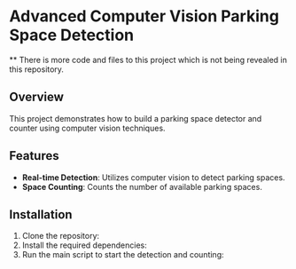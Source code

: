 
# Advanced Computer Vision Parking Space Detection

** There is more code and files to this project which is not being revealed in this repository.
## Overview
This project demonstrates how to build a parking space detector and counter using computer vision techniques.

## Features
- **Real-time Detection**: Utilizes computer vision to detect parking spaces.
- **Space Counting**: Counts the number of available parking spaces.

## Installation
1. Clone the repository:
2. Install the required dependencies:
3. Run the main script to start the detection and counting:
   



